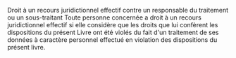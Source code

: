 Droit à un recours juridictionnel effectif contre un responsable du traitement ou un sous-traitant
Toute personne concernée a droit à un recours juridictionnel effectif si elle considère que les droits que lui confèrent les dispositions du présent Livre ont été violés du fait d'un traitement de ses données à caractère personnel effectué en violation des dispositions du présent livre.